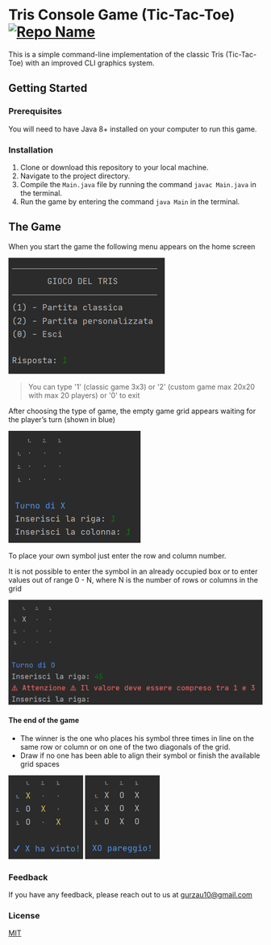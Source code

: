 # Tris Console Game (Tic-Tac-Toe) [![Repo Name](https://github-readme-stats.vercel.app/api/pin/?username=erikgurzau&repo=tris-console-terminal)](https://github.com/erikgurzau/tris-console-terminal)

This is a simple command-line implementation of the classic Tris (Tic-Tac-Toe) with an improved CLI graphics system.

## Getting Started
### Prerequisites
You will need to have Java 8+ installed on your computer to run this game.

### Installation
1. Clone or download this repository to your local machine.
2. Navigate to the project directory.
3. Compile the `Main.java` file by running the command `javac Main.java` in the terminal.
4. Run the game by entering the command `java Main` in the terminal.

## The Game
When you start the game the following menu appears on the home screen

![menu](./media/screenshot_menu.png)

>You can type '1' (classic game 3x3) or '2' (custom game max 20x20 with max 20 players) or '0' to exit

After choosing the type of game, the empty game grid appears waiting for the player’s turn (shown in blue)

![empty](./media/screenshot_empty.png)

To place your own symbol just enter the row and column number.

It is not possible to enter the symbol in an already occupied box or to enter values out of range 0 - N, where N is the number of rows or columns in the grid

![error](./media/screenshot_error.png)


#### The end of the game
- The winner is the one who places his symbol three times in line on the same row or column or on one of the two diagonals of the grid.
- Draw if no one has been able to align their symbol or finish the available grid spaces


![result](./media/screenshot_win.png) ![App Screenshot](./media/screenshot_pareggio.png)


### Feedback
If you have any feedback, please reach out to us at gurzau10@gmail.com

### License
[MIT](https://choosealicense.com/licenses/mit/)

